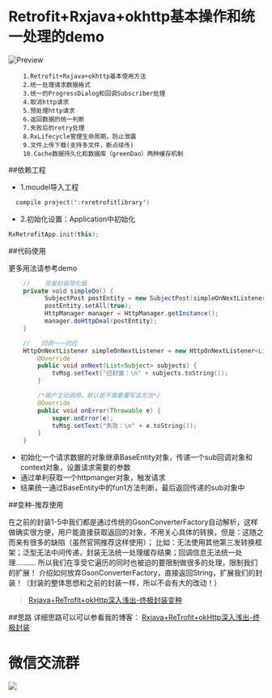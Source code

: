 # Retrofit+Rxjava+okhttp基本操作和统一处理的demo

![Preview](https://github.com/wzgiceman/RxjavaRetrofitDemo-string-master/blob/master/gif/retrofit_string.gif)


        1.Retrofit+Rxjava+okhttp基本使用方法
        2.统一处理请求数据格式
        3.统一的ProgressDialog和回调Subscriber处理
        4.取消http请求
        5.预处理http请求
        6.返回数据的统一判断
        7.失败后的retry处理
        8.RxLifecycle管理生命周期，防止泄露
        9.文件上传下载(支持多文件，断点续传)
        10.Cache数据持久化和数据库（greenDao）两种缓存机制


##依赖工程

* 1.moudel导入工程

```java
  compile project(':rxretrofitlibrary')
```

* 2.初始化设置：Application中初始化

```java
RxRetrofitApp.init(this);
```

##代码使用

更多用法请参考demo

```java
    //    完美封装简化版
    private void simpleDo() {
          SubjectPost postEntity = new SubjectPost(simpleOnNextListener,this);
          postEntity.setAll(true);
          HttpManager manager = HttpManager.getInstance();
          manager.doHttpDeal(postEntity);
    }

    //   回调一一对应
    HttpOnNextListener simpleOnNextListener = new HttpOnNextListener<List<Subject>>() {
        @Override
        public void onNext(List<Subject> subjects) {
            tvMsg.setText("已封装：\n" + subjects.toString());
        }

        /*用户主动调用，默认是不需要覆写该方法*/
        @Override
        public void onError(Throwable e) {
            super.onError(e);
            tvMsg.setText("失败：\n" + e.toString());
        }
    }
```

* 初始化一个请求数据的对象继承BaseEntity对象，传递一个sub回调对象和context对象，设置请求需要的参数
* 通过单利获取一个httpmanger对象，触发请求
* 结果统一通过BaseEntity中的fun1方法判断，最后返回传递的sub对象中

##变种-推荐使用

在之前的封装1-5中我们都是通过传统的GsonConverterFactory自动解析，这样做确实很方便，用户能直接获取返回的对象，不用关心具体的转换，但是：这随之而来有很多的缺陷（虽然官网推荐这样使用）；
比如：无法使用其他第三发转换框架；泛型无法中间传递，封装无法统一处理缓存结果；回调信息无法统一处理..........
所以我们在享受它遍历的同时也被迫的要限制做很多的处理，限制我们的扩展！
介绍如何放弃GsonConverterFactory，直接返回String，扩展我们的封装！（封装的整体思想和之前的封装一样，所以不会有大的改动！）

>[Rxjava+ReTrofit+okHttp深入浅出-终极封装变种](https://github.com/wzgiceman/RxjavaRetrofitDemo-string-master)



##思路
详细思路可以可以参看我的博客：
[Rxjava+ReTrofit+okHttp深入浅出-终极封装](http://blog.csdn.net/column/details/13297.html)



#                                     微信交流群

![](https://github.com/wzgiceman/RxjavaRetrofitDemo-string-master/blob/master/gif/wx.jpg)